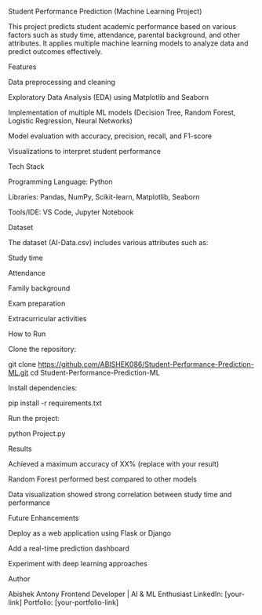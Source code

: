 Student Performance Prediction (Machine Learning Project)

This project predicts student academic performance based on various factors such as study time, attendance, parental background, and other attributes.
It applies multiple machine learning models to analyze data and predict outcomes effectively.

Features

Data preprocessing and cleaning

Exploratory Data Analysis (EDA) using Matplotlib and Seaborn

Implementation of multiple ML models (Decision Tree, Random Forest, Logistic Regression, Neural Networks)

Model evaluation with accuracy, precision, recall, and F1-score

Visualizations to interpret student performance

Tech Stack

Programming Language: Python

Libraries: Pandas, NumPy, Scikit-learn, Matplotlib, Seaborn

Tools/IDE: VS Code, Jupyter Notebook

Dataset

The dataset (AI-Data.csv) includes various attributes such as:

Study time

Attendance

Family background

Exam preparation

Extracurricular activities

How to Run

Clone the repository:

git clone https://github.com/ABISHEK086/Student-Performance-Prediction-ML.git
cd Student-Performance-Prediction-ML


Install dependencies:

pip install -r requirements.txt


Run the project:

python Project.py

Results

Achieved a maximum accuracy of XX% (replace with your result)

Random Forest performed best compared to other models

Data visualization showed strong correlation between study time and performance

Future Enhancements

Deploy as a web application using Flask or Django

Add a real-time prediction dashboard

Experiment with deep learning approaches

Author

Abishek Antony
Frontend Developer | AI & ML Enthusiast
LinkedIn: [your-link]
Portfolio: [your-portfolio-link]
